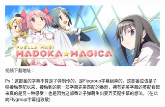 ![](pic.jpg)
视频下载地址：

Ps：这部番的字幕不算是子弹制作的，是Flygroup字幕组弄的。这部番应该是子弹接触英配以来，接触到的第一部字幕完美匹配的番剧，拥有完美字幕的英配看起来真的是另一种感受！也是因为这部番让子弹萌生出要弄英配字幕的想法。（在此向Flygroup字幕组致敬）
